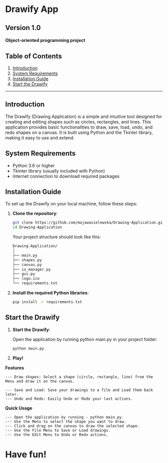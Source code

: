 # Drawify App

## Version 1.0

#### Object-oriented programming project

## Table of Contents
1. [Introduction](#introduction)
2. [System Requirements](#system-requirements)
3. [Installation Guide](#installation-guide)
4. [Start the Drawify](#start-the-Drawify)

---

## Introduction
The Drawify (Drawing Application) is a simple and intuitive tool designed for creating and editing shapes such as circles, rectangles, and lines. This application provides basic functionalities to draw, save, load, undo, and redo shapes on a canvas. It is built using Python and the Tkinter library, making it easy to use and extend.

## System Requirements
- Python 3.6 or higher
- Tkinter library (usually included with Python)
- Internet connection to download required packages

## Installation Guide
To set up the Drawify on your local machine, follow these steps:

1. **Clone the repository**:
   ```sh
   git clone https://github.com/majawasielewska/Drawing-Application.git
   cd Drawing-Application
   ```

   Your project structure should look like this:
      ```sh
      Drawing-Application/
      │
      ├── main.py
      ├── shapes.py
      ├── canvas.py
      ├── io_manager.py
      ├── gui.py
      ├── logo.ico
      └── requirements.txt
      ```


2. **Install the required Python libraries**:
   ```sh
   pip install -r requirements.txt
   ```

## Start the Drawify

1. **Start the Drawify**:
   
   Open the application by running python main.py in your project folder:
   ```sh
   python main.py
   ```

2. **Play!**

**Features**

    --- Draw shapes: Select a shape (circle, rectangle, line) from the Menu and draw it on the canvas.
    
    --- Save and Load: Save your drawings to a file and Load them back later.
    --- Undo and Redo: Easily Undo or Redo your last actions.

**Quick Usage**

    --- Open the application by running - python main.py.
    --- Use the Menu to select the shape you want to draw.
    --- Click and drag on the canvas to draw the selected shape.
    --- Use the File Menu to Save or Load drawings.
    --- Use the Edit Menu to Undo or Redo actions.

# Have fun!
